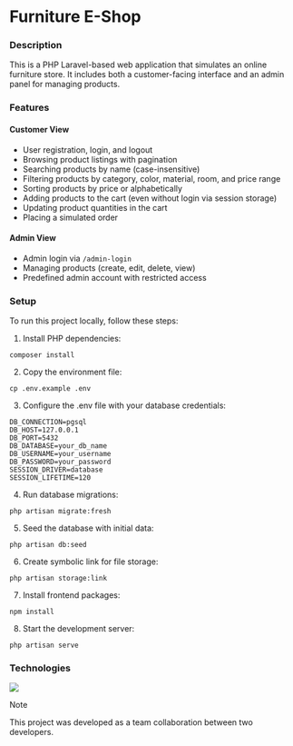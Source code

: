 # Furniture E-Shop

### Description  
This is a PHP Laravel-based web application that simulates an online furniture store. It includes both a customer-facing interface and an admin panel for managing products.

### Features  

#### **Customer View**
- User registration, login, and logout
- Browsing product listings with pagination
- Searching products by name (case-insensitive)
- Filtering products by category, color, material, room, and price range
- Sorting products by price or alphabetically
- Adding products to the cart (even without login via session storage)
- Updating product quantities in the cart
- Placing a simulated order

#### **Admin View**
- Admin login via `/admin-login`
- Managing products (create, edit, delete, view)
- Predefined admin account with restricted access

### Setup  
To run this project locally, follow these steps:

1. Install PHP dependencies:  
```
composer install
```
2. Copy the environment file:
```
cp .env.example .env
```
3. Configure the .env file with your database credentials:
```
DB_CONNECTION=pgsql  
DB_HOST=127.0.0.1  
DB_PORT=5432  
DB_DATABASE=your_db_name  
DB_USERNAME=your_username  
DB_PASSWORD=your_password  
SESSION_DRIVER=database  
SESSION_LIFETIME=120
```
4. Run database migrations:
```
php artisan migrate:fresh
```
5. Seed the database with initial data:
```
php artisan db:seed
```
6. Create symbolic link for file storage:
```
php artisan storage:link
```
7. Install frontend packages:
```
npm install
```
8. Start the development server:
```
php artisan serve
```
### Technologies
![](https://skillicons.dev/icons?i=laravel,figma)

> [!NOTE]
> This project was developed as a team collaboration between two developers.

